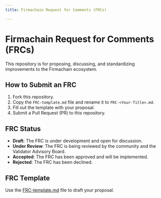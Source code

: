 ```yaml
---
title: Firmachain Request for Comments (FRCs)

---
```


# Firmachain Request for Comments (FRCs)

This repository is for proposing, discussing, and standardizing improvements to the Firmachain ecosystem. 

## **How to Submit an FRC**
1. Fork this repository.
2. Copy the `FRC-template.md` file and rename it to `FRC-<Your-Title>.md`.
3. Fill out the template with your proposal.
4. Submit a Pull Request (PR) to this repository.

## **FRC Status**
- **Draft**: The FRC is under development and open for discussion.
- **Under Review**: The FRC is being reviewed by the community and the Validator Advisory Board.
- **Accepted**: The FRC has been approved and will be implemented.
- **Rejected**: The FRC has been declined.

## **FRC Template**
Use the [FRC-template.md](FRC-template.md) file to draft your proposal.